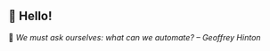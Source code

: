 ## 👋 Hello!

<!-- daily-quote -->
📌 *We must ask ourselves: what can we automate? – Geoffrey Hinton*
